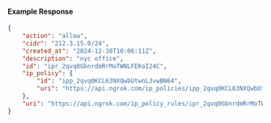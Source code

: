<!-- Code generated for API Clients. DO NOT EDIT. -->

#### Example Response

```json
{
	"action": "allow",
	"cidr": "212.3.15.0/24",
	"created_at": "2024-12-30T10:06:11Z",
	"description": "nyc office",
	"id": "ipr_2qvq0GbnrdmRrMoTWNLFEKoI24C",
	"ip_policy": {
		"id": "ipp_2qvq0KCL63NXQwbUtwnLJvwBN64",
		"uri": "https://api.ngrok.com/ip_policies/ipp_2qvq0KCL63NXQwbUtwnLJvwBN64"
	},
	"uri": "https://api.ngrok.com/ip_policy_rules/ipr_2qvq0GbnrdmRrMoTWNLFEKoI24C"
}
```
